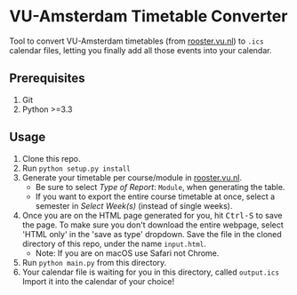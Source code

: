 # VU-Amsterdam Timetable Converter

Tool to convert VU-Amsterdam timetables (from [rooster.vu.nl](https://rooster.vu.nl)) to `.ics` calendar files, letting you finally add all those events into your calendar.

## Prerequisites
1. Git
2. Python >=3.3

## Usage
1. Clone this repo.
2. Run `python setup.py install`
3. Generate your timetable per course/module in [rooster.vu.nl](https://rooster.vu.nl).
    * Be sure to select *Type of Report*: `Module`, when generating the table.  
    * If you want to export the entire course timetable at once, select a semester in *Select Week(s)* (instead of single weeks).
4. Once you are on the HTML page generated for you, hit <kbd>Ctrl-S</kbd> to save the page. To make sure you don't download the entire webpage, select 'HTML only' in the 'save as type' dropdown. Save the file in the cloned directory of this repo, under the name `input.html`.
    * Note: If you are on macOS use Safari not Chrome. 
5. Run `python main.py` from this directory.
6. Your calendar file is waiting for you in this directory, called `output.ics`  Import it into the calendar of your choice!
